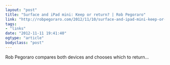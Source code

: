 ```yaml
---
layout: "post"
title: "Surface and iPad mini: Keep or return? | Rob Pegoraro"
link: "http://robpegoraro.com/2012/11/10/surface-and-ipad-mini-keep-or-return/"
tags: 
- "links"
date: "2012-11-11 19:41:40"
ogtype: "article"
bodyclass: "post"
---
```


Rob Pegoraro compares both devices and chooses which to return…